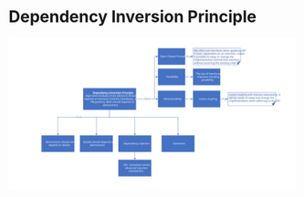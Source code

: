 # Dependency Inversion Principle
![Dependency Inversion Principle](https://raw.githubusercontent.com/NiekBeijloos/SOLID/master/Dependency%20Inversion%20Principle/Dependency%20Inversion%20Principle.svg)
